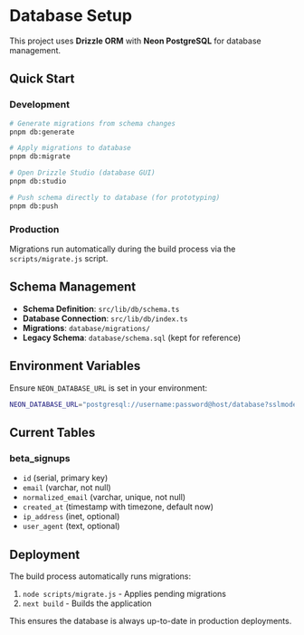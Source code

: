 # Database Setup

This project uses **Drizzle ORM** with **Neon PostgreSQL** for database management.

## Quick Start

### Development
```bash
# Generate migrations from schema changes
pnpm db:generate

# Apply migrations to database
pnpm db:migrate

# Open Drizzle Studio (database GUI)
pnpm db:studio

# Push schema directly to database (for prototyping)
pnpm db:push
```

### Production
Migrations run automatically during the build process via the `scripts/migrate.js` script.

## Schema Management

- **Schema Definition**: `src/lib/db/schema.ts`
- **Database Connection**: `src/lib/db/index.ts`
- **Migrations**: `database/migrations/`
- **Legacy Schema**: `database/schema.sql` (kept for reference)

## Environment Variables

Ensure `NEON_DATABASE_URL` is set in your environment:

```bash
NEON_DATABASE_URL="postgresql://username:password@host/database?sslmode=require"
```

## Current Tables

### beta_signups
- `id` (serial, primary key)
- `email` (varchar, not null)
- `normalized_email` (varchar, unique, not null) 
- `created_at` (timestamp with timezone, default now)
- `ip_address` (inet, optional)
- `user_agent` (text, optional)

## Deployment

The build process automatically runs migrations:
1. `node scripts/migrate.js` - Applies pending migrations
2. `next build` - Builds the application

This ensures the database is always up-to-date in production deployments. 
